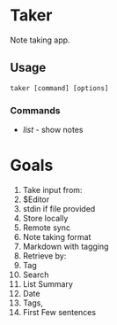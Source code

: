 # Taker 

Note taking app.

## Usage

```
taker [command] [options]
```

### Commands

* *list* - show notes

# Goals

1. Take input from:
  1. $Editor
  2. stdin if file provided
2. Store locally
  2. Remote sync
3. Note taking format
  1. Markdown with tagging
4. Retrieve by:
  1. Tag
  2. Search
5. List Summary
  1. Date
  2. Tags,
  3. First Few sentences
